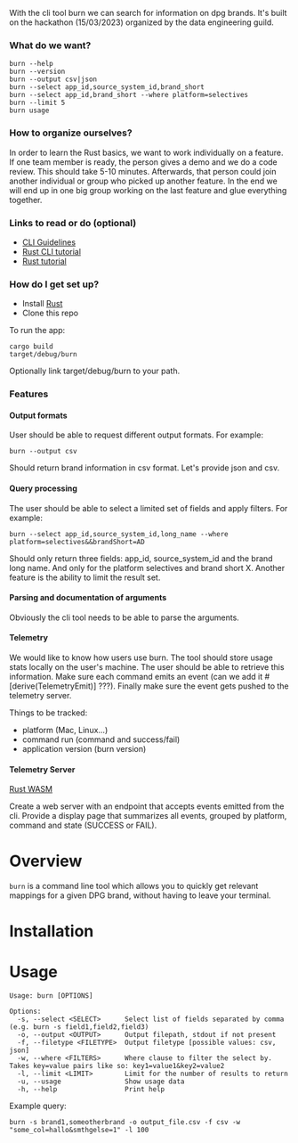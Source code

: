 With the cli tool burn we can search for information on dpg brands.
It's built on the hackathon (15/03/2023) organized by the data engineering guild.

### What do we want?
```
burn --help
burn --version
burn --output csv|json
burn --select app_id,source_system_id,brand_short
burn --select app_id,brand_short --where platform=selectives
burn --limit 5
burn usage
```
### How to organize ourselves?
In order to learn the Rust basics, we want to work individually on a feature.
If one team member is ready, the person gives a demo and we do a code review.
This should take 5-10 minutes.
Afterwards, that person could join another individual or group who picked up another feature.
In the end we will end up in one big group working on the last feature and glue everything together.

### Links to read or do (optional)
- [CLI Guidelines](https://clig.dev/)
- [Rust CLI tutorial](https://rust-cli.github.io/book/tutorial/index.html)
- [Rust tutorial](https://learn.microsoft.com/en-us/training/paths/rust-first-steps/)

### How do I get set up? ###

* Install [Rust](https://www.rust-lang.org/tools/install)
* Clone this repo

To run the app:
```
cargo build
target/debug/burn
```
Optionally link target/debug/burn to your path.

### Features

#### Output formats
User should be able to request different output formats. For example:
```
burn --output csv
```
Should return brand information in csv format.
Let's provide json and csv.

#### Query processing
The user should be able to select a limited set of fields and apply filters. For example:
```
burn --select app_id,source_system_id,long_name --where platform=selectives&&brandShort=AD
```
Should only return three fields: app_id, source_system_id and the brand long name.
And only for the platform selectives and brand short X.
Another feature is the ability to limit the result set.

#### Parsing and documentation of arguments
Obviously the cli tool needs to be able to parse the arguments.

#### Telemetry
We would like to know how users use burn.
The tool should store usage stats locally on the user's machine.
The user should be able to retrieve this information.
Make sure each command emits an event (can we add it #[derive(TelemetryEmit)] ???).
Finally make sure the event gets pushed to the telemetry server.

Things to be tracked:

- platform (Mac, Linux...)
- command run (command and success/fail)
- application version (burn version)

#### Telemetry Server
[Rust WASM](https://www.rust-lang.org/what/wasm)

Create a web server with an endpoint that accepts events emitted from the cli. 
Provide a display page that summarizes all events, grouped by platform, command and state (SUCCESS or FAIL).
<!---
THIS IS WHERE THE REAL DOCS START 
--->
# Overview 
`burn` is a command line tool which allows you to quickly get relevant mappings for a given DPG brand, without having to
 leave your terminal.

# Installation

# Usage
```
Usage: burn [OPTIONS]

Options:
  -s, --select <SELECT>      Select list of fields separated by comma (e.g. burn -s field1,field2,field3)
  -o, --output <OUTPUT>      Output filepath, stdout if not present
  -f, --filetype <FILETYPE>  Output filetype [possible values: csv, json]
  -w, --where <FILTERS>      Where clause to filter the select by. Takes key=value pairs like so: key1=value1&key2=value2
  -l, --limit <LIMIT>        Limit for the number of results to return
  -u, --usage                Show usage data
  -h, --help                 Print help
```

Example query:
```
burn -s brand1,someotherbrand -o output_file.csv -f csv -w "some_col=hallo&smthgelse=1" -l 100
```
